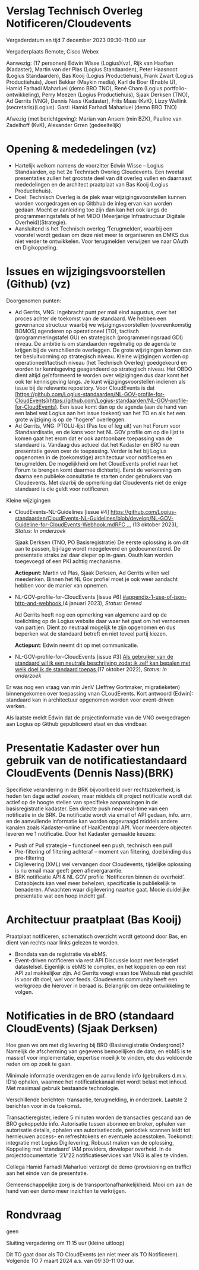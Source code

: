 # Verslag Technisch Overleg Notificeren/Cloudevents

Vergaderdatum en tijd	7 december 2023 09:30-11:00 uur						
 
Vergaderplaats	Remote, Cisco Webex

Aanwezig:
(17 personen) Edwin Wisse (Logius)(vz), Rijk van Haaften (Kadaster), Martin van der Plas (Logius Standaarden), Peter Haasnoot (Logius Standaarden), Bas Kooij (Logius Productiehuis), Frank Zwart (Logius Productiehuis), Joeri Bekker (Maykin media), Karl de Boer (Enable U), Hamid Farhadi Maharluei (demo BRO TNO), René Cham (Logius portfolio-ontwikkeling), Perry Meezen (Logius Productiehuis), Sjaak Derksen (TNO), Ad Gerrits (VNG), Dennis Nass (Kadaster), Frits Maas (KvK), Lizzy Wellink (secretaris)(Logius).
Gast: Hamid Farhadi Maharluei (demo BRO TNO)

Afwezig (met berichtgeving):
Marian van Ansem (min BZK), Pauline van Zadelhoff (KvK), Alexander Grren (gedeeltelijk)

#	Opening & mededelingen (vz)

- Hartelijk welkom namens de voorzitter Edwin Wisse – Logius Standaarden, op het 2e Technisch Overleg Cloudevents.
  Een tweetal presentaties zullen het grootste deel van dit overleg vullen en daarnaast mededelingen en de architect
  praatplaat van Bas Kooij (Logius Productiehuis).
- Doel: Technisch Overleg is de plek waar wijzigingsvoorstellen kunnen worden voorgedragen en op Gitbhub de inleg
  ervan kan worden gedaan. Mocht er aanleiding toe zijn dan kan het ook langs de programmeringstafels of het MIDO
  (Meerjarige Infrastructuur Digitale Overheid)(Strategie).
- Aansluitend is het Technisch overleg ‘Terugmelden’, waarbij een voorstel wordt gedaan om deze niet meer te
  organiseren en DMKS dus niet verder te ontwikkelen. Voor terugmelden verwijzen we naar OAuth en Digikoppeling.

# Issues en wijzigingsvoorstellen (Github) (vz)

Doorgenomen punten:
- Ad Gerrits, VNG: Ingebracht punt per mail eind augustus, over het proces achter de toekomst van de standaard.
  We hebben een governance structuur waarbij we wijzigingsvoorstellen (overeenkomstig BOMOS) agenderen op
  operationeel (TO), tactisch (programmeringstafel GU) en strategisch (programmeringsraad GDI) niveau.
  De ambitie is om standaarden regelmatig op de agenda te krijgen bij de verschillende overleggen. De grote
  wijzigingen komen dan ter besluitvorming op strategisch niveau. Kleine wijzigingen worden op operationeel/tactisch
  niveau (het Technisch Overleg) goedgekeurd en worden ter kennisgeving geagendeerd op strategisch niveau.
  Het OBDO dient altijd geïnformeerd te worden over wijzigingen dus daar komt het ook ter kennisgeving langs.
  Je kunt wijzigingsvoorstellen indienen als issue bij de relevante repository. Voor CloudEvents is dat
[https://github.com/Logius-standaarden/NL-GOV-profile-for-CloudEvents](https://github.com/Logius-standaarden/NL-GOV-profile-for-CloudEvents).
  Een issue komt dan op de agenda (aan de hand van een label wat Logius aan het issue toekent) van het TO en
  als het een grote wijziging is op de “hogere”  overleggen.
- Ad Gerrits, VNG: PTOLU-lijst (Pas toe of leg uit) van het Forum voor Standaardisatie, en de kans voor het NL GOV profile
  om op die lijst te komen gaat het erom dat er ook aantoonbare toepassing van de standaard is. Vandaag dus actueel
  dat het Kadaster en BRO nu een presentatie geven over de toepassing. Verder is het bij Logius opgenomen in de
  (toekomstige) architectuur voor notificeren en terugmelden. De mogelijkheid om het CloudEvents profiel naar
  het Forum te brengen komt daarmee dichterbij. Eerst de verkenning om daarna een publieke consultatie te starten
  onder gebruikers van Cloudevents. Met daarbij de opmerking dat Cloudevents niet de enige standaard is die geldt
  voor notificeren.
  
Kleine wijzigingen
- CloudEvents-NL-Guidelines [issue #4] [https://github.com/Logius-standaarden/CloudEvents-NL-Guidelines/blob/develop/NL-GOV-Guideline-for-CloudEvents-Webhook.mdRFC ...](https://github.com/Logius-standaarden/CloudEvents-NL-Guidelines/issues/4) (13 oktober 2023), _Status: In onderzoek_

  Sjaak Derksen (TNO, PO Basisregistratie) De eerste oplossing is om dit aan te passen, bij-lage wordt meegeleverd en gedocumenteerd.
  De presentatie straks zal daar dieper op in-gaan. Oauth kan worden toegevoegd of een PKI achtig mechanisme.

  **Actiepunt**: Martin vd Plas, Sjaak Derksen, Ad Gerrits willen wel meedenken.
  Binnen het NL Gov profiel moet je ook weer aandacht hebben voor de manier van opnemen.

- NL-GOV-profile-for-CloudEvents [issue #6] [#appendix-1-use-of-json-http-and-webhook ](https://github.com/Logius-standaarden/NL-GOV-profile-for-CloudEvents/issues/6) (4 januari 2023), _Status: Gereed_

  Ad Gerrits heeft nog een opmerking van algemene aard op de toelichting op de Logius website daar waar het gaat om het vernoemen van partijen.
  Dient zo neutraal mogelijk te zijn opgenomen en dus beperken wat de standaard betreft en niet teveel partij kiezen. 

  **Actiepunt**: Edwin neemt dit op met communicatie.

-	NL-GOV-profile-for-CloudEvents [issue #3] [Als gebruiker van de standaard wil ik een neutrale beschrijving zodat ik zelf kan bepalen met welk doel ik de standaard toepas ](https://github.com/Logius-standaarden/NL-GOV-profile-for-CloudEvents/issues/3) (17 oktober 2022), _Status: In onderzoek_

  Er was nog een vraag van min JenV (Jeffrey Gortmaker, migratieketen) binnengekomen over toepassing vnan CLoudEvents. 
  Kort antwoord (Edwin): standaard kan in architectuur opgenomen worden voor event-driven werken.

  Als laatste meldt Edwin dat de projectinformatie van de VNG overgedragen aan Logius op Github gepubliceerd staat en dus vindbaar.

# Presentatie Kadaster over hun gebruik van de notificatiestandaard CloudEvents (Dennis Nass)(BRK)

Specifieke verandering in de BRK bijvoorbeeld over rechtszekerheid, is heden ten dage actief zoeken, maar middels dit project notificatie wordt dat actief op de hoogte stellen van specifieke aanpassingen in de basisregistratie kadaster. Een directe push near-real-time van een notificatie in de BRK. De notificatie wordt via email of API gedaan, info. arm, en de aanvullende informatie kan worden opgevraagd middels andere kanalen zoals Kadaster-online of HaalCentraal API. Voor meerdere objecten leveren we 1 notificatie.
Door het Kadaster gemaakte keuzes:
-	Push of Pull strategie – functioneel een push, technisch een pull
-	Pre-filtering of filtering achteraf – moment van filtering, doelbinding dus pre-filtering
-	Digilevering (XML) wel vervangen door Cloudevents, tijdelijke oplossing is nu email maar geeft geen aflevergarantie.
-	BRK notificatie API & NL GOV profile ‘Notificeren binnen de overheid’. Dataobjects kan veel meer behelzen, specificatie is publiekelijk te benaderen. Afwachten waar digilevering naartoe gaat.
Mooie duidelijke presentatie wat een hoop inzicht gaf.
 
# Architectuur praatplaat (Bas Kooij)

Praatplaat notificeren, schematisch overzicht wordt getoond door Bas, en dient van rechts naar links gelezen te worden. 
-	Brondata van de registratie via ebMS.
-	Event-driven notificeren via rest API
Discussie loopt met federatief datastelsel. Eigenlijk is ebMS te complex, en het koppelen op een rest API zal
makkelijker zijn. Ad Gerrits voegt eraan toe Websub niet geschikt is voor dit doel, wel voor feeds.
Cloudevents community heeft een werkgroep die hierover in beraad is. Belangrijk om deze ontwikkeling te volgen.

# Notificaties in de BRO (standaard CloudEvents) (Sjaak Derksen)

Hoe gaan we om met digilevering bij BRO (Basisregistratie Ondergrond)? Namelijk de afscherming van gegevens 
bemoeilijken de data, en ebMS is te massief voor implementatie, expertise moeilijk te vinden, etc dus voldoende 
reden om op zoek te gaan.

Minimale informatie overdragen en de aanvullende info (gebruikers d.m.v. ID’s) ophalen, waarmee het 
notificatiekanaal niet wordt belast met inhoud. Met maximaal gebruik bestaande technologie.

Verschillende berichten: transactie, terugmelding, in onderzoek. Laatste 2 berichten voor in de toekomst.

Transactieregister, iedere 5 minuten worden de transacties gescand aan de BRO gekoppelde info. Autorisatie tussen abonnee en broker, ophalen van autorisatie details, ophalen van  autorisatiecode, periodiek scannen leidt tot hernieuwen access- en refreshtokens en eventuele accesstoken. 
Toekomst: integratie met Logius Digilevering, Robuust maken van de oplossing, Koppeling met ‘standaard’ IAM providers, developer overheid.
In de projectdocumentatie ‘21/’22 notificatieservices van VNG is alles te vinden.

Collega Hamid Farhadi Maharluei verzorgt de demo (provisioning en traffic) aan het einde van de presentatie.

Gemeenschappelijke zorg is de transportonafhankelijkheid. Mooi om aan de hand van een demo meer inzichten te verkrijgen.

# Rondvraag

geen

Sluiting vergadering om 11:15 uur (kleine uitloop)

Dit TO gaat door als TO CloudEvents (en niet meer als TO Notificeren). 
Volgende TO 7 maart 2024 a.s. van 09:30-11:00 uur. 

